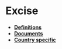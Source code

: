 # Excise


- **[Definitions](https://docs.erp.net/tech/modules/financials/excise/definitions/index.html)**
- **[Documents](https://docs.erp.net/tech/modules/financials/excise/documents/excise-products.html)**
- **[Country specific](https://docs.erp.net/tech/modules/financials/excise/country-specific/index.html)**


